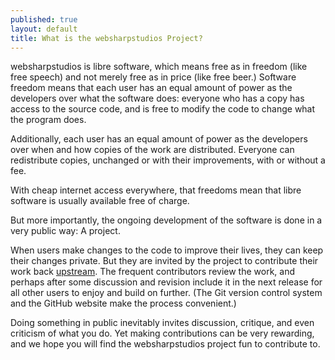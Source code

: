```yaml
---
published: true
layout: default
title: What is the websharpstudios Project?
---
```


websharpstudios is libre software, which means free as in freedom (like free speech)
and not merely free as in price (like free beer.) Software freedom means that
each user has an equal amount of power as the developers over what the software
does: everyone who has a copy has access to the source code, and is free to
modify the code to change what the program does.

Additionally, each user has an equal amount of power as the developers over
when and how copies of the work are distributed. Everyone can redistribute
copies, unchanged or with their improvements, with or without a fee.

With cheap internet access everywhere, that freedoms mean that libre software
is usually available free of charge.

But more importantly, the ongoing development of the software is done in a very
public way: A project.

When users make changes to the code to improve their lives, they can keep their
changes private. But they are invited by the project to contribute their work
back [upstream](https://en.wikipedia.org/wiki/Upstream_(software_development)).
The frequent contributors review the work, and perhaps after some discussion
and revision include it in the next release for all other users to enjoy and
build on further.  (The Git version control system and the GitHub website make
the process convenient.)

Doing something in public inevitably invites discussion, critique, and even
criticism of what you do. Yet making contributions can be very rewarding, and
we hope you will find the websharpstudios  project fun to contribute to.

<!--
TODO: Add links to books/sites that explain how to contribute to
libre software projects, eg Fogel book, GitHub docs

TODO: make this the /about page

TODO: add rule 5 from http://hintjens.com/blog:17 to this page as a pull quote
-->
